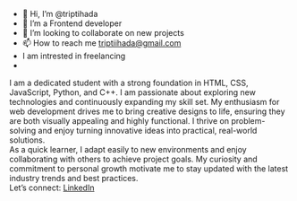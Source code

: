 - 👋 Hi, I’m @triptihada
- 👀 I’m a Frontend developer
- 💞️ I’m looking to collaborate on new projects
- 📫 How to reach me triptiihada@gmail.com
- I am intrested in freelancing
- 
I am a dedicated student with a strong foundation in HTML, CSS, JavaScript, Python, and C++. I am passionate about exploring new technologies and continuously expanding my skill set. My enthusiasm for web development drives me to bring creative designs to life, ensuring they are both visually appealing and highly functional. I thrive on problem-solving and enjoy turning innovative ideas into practical, real-world solutions.  
As a quick learner, I adapt easily to new environments and enjoy collaborating with others to achieve project goals. My curiosity and commitment to personal growth motivate me to stay updated with the latest industry trends and best practices.  
Let’s connect: [LinkedIn](https://www.linkedin.com/in/tripti-hada-426172250)




